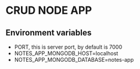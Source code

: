 # CRUD NODE APP

## Environment variables
* PORT, this is server port, by default is 7000
* NOTES_APP_MONGODB_HOST=localhost
* NOTES_APP_MONGODB_DATABASE=notes-app